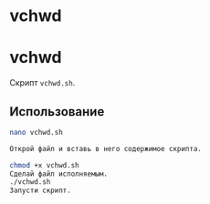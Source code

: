 # vchwd
# vchwd

Скрипт `vchwd.sh`.

## Использование

```bash
nano vchwd.sh

Открой файл и вставь в него содержимое скрипта.

chmod +x vchwd.sh
Сделай файл исполняемым.
./vchwd.sh
Запусти скрипт.
